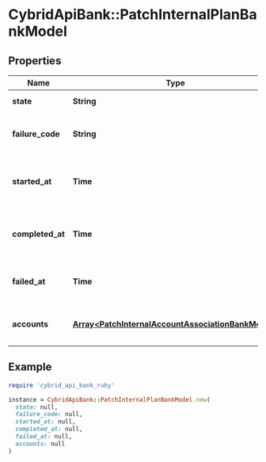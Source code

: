 # CybridApiBank::PatchInternalPlanBankModel

## Properties

| Name | Type | Description | Notes |
| ---- | ---- | ----------- | ----- |
| **state** | **String** | The state of the plan. |  |
| **failure_code** | **String** | The failure code for the plan, if applicable. | [optional] |
| **started_at** | **Time** | The timestamp when the plan started. | [optional] |
| **completed_at** | **Time** | The timestamp when the plan completed. | [optional] |
| **failed_at** | **Time** | The timestamp when the plan failed. | [optional] |
| **accounts** | [**Array&lt;PatchInternalAccountAssociationBankModel&gt;**](PatchInternalAccountAssociationBankModel.md) | The accounts with quoted amounts. | [optional] |

## Example

```ruby
require 'cybrid_api_bank_ruby'

instance = CybridApiBank::PatchInternalPlanBankModel.new(
  state: null,
  failure_code: null,
  started_at: null,
  completed_at: null,
  failed_at: null,
  accounts: null
)
```

